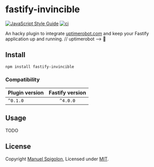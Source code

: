 # fastify-invincible

[![JavaScript Style Guide](https://img.shields.io/badge/code_style-standard-brightgreen.svg)](https://standardjs.com)
[![ci](https://github.com/Eomm/fastify-invincible/actions/workflows/ci.yml/badge.svg)](https://github.com/Eomm/fastify-invincible/actions/workflows/ci.yml)

An hacky plugin to integrate [uptimerobot.com](https://uptimerobot.com/) and keep your Fastify application up and running.
// uptimerobot --> 🤮
## Install

```
npm install fastify-invincible
```

### Compatibility

| Plugin version | Fastify version |
| ------------- |:---------------:|
| `^0.1.0` | `^4.0.0` |


## Usage


TODO


## License

Copyright [Manuel Spigolon](https://github.com/Eomm), Licensed under [MIT](./LICENSE).
